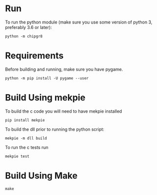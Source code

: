 # Run

To run the python module (make sure you use some version of python 3, preferably 3.6 or later):

```
python -m chipgr8
```

# Requirements

Before building and running, make sure you have pygame.

```
python -m pip install -U pygame --user
```

# Build Using mekpie

To build the c code you will need to have mekpie installed

```
pip install mekpie
```

To build the dll prior to running the python script:

```
mekpie -m dll build
```

To run the c tests run

```
mekpie test
```

# Build Using Make

```
make
```